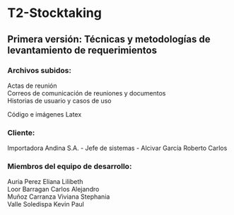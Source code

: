 # T2-Stocktaking  

## Primera versión: Técnicas y metodologías de levantamiento de requerimientos  
### Archivos subidos:  
Actas de reunión  
Correos de comunicación de reuniones y documentos  
Historias de usuario y casos de uso  

Código e imágenes Latex


### Cliente:

Importadora Andina S.A. - Jefe de sistemas - Alcivar García Roberto Carlos  


### Miembros del equipo de desarrollo:  

Auria Perez Eliana Lilibeth  
Loor Barragan Carlos Alejandro  
Muñoz Carranza Viviana Stephania  
Valle Soledispa Kevin Paul
